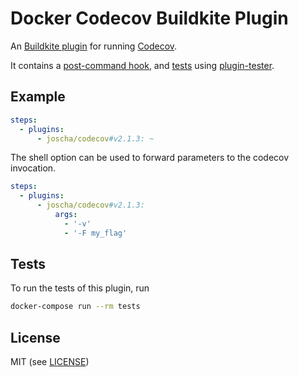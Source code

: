 # Docker Codecov Buildkite Plugin

An [Buildkite plugin](https://buildkite.com/docs/agent/v3/plugins) for running [Codecov](https://docs.codecov.io/docs/testing-with-docker).

It contains a [post-command hook](hooks/command), and [tests](tests/command.bats) using [plugin-tester](https://github.com/buildkite-plugins/plugin-tester).

## Example

```yml
steps:
  - plugins:
      - joscha/codecov#v2.1.3: ~
```

The shell option can be used to forward parameters to the codecov invocation.
```yml
steps:
  - plugins:
      - joscha/codecov#v2.1.3:
          args:
            - '-v'
            - '-F my_flag'
```

## Tests

To run the tests of this plugin, run
```sh
docker-compose run --rm tests
```

## License

MIT (see [LICENSE](LICENSE))
